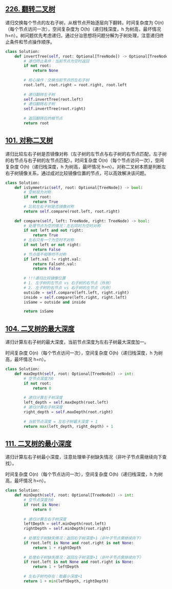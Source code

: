 ## [226. 翻转二叉树](https://leetcode.cn/problems/invert-binary-tree/)

递归交换每个节点的左右子树，从根节点开始逐层向下翻转。时间复杂度为 O(n)（每个节点访问一次），空间复杂度为 O(h)（递归栈深度，h 为树高，最坏情况 h=n）。树问题优先考虑递归，通过分治思想将问题分解为子树处理，注意递归终止条件和节点操作顺序。

```python
class Solution:
    def invertTree(self, root: Optional[TreeNode]) -> Optional[TreeNode]:
        # 递归终止条件：当前节点为空时返回
        if not root:
            return None
        
        # 核心操作：交换当前节点的左右子树
        root.left, root.right = root.right, root.left
        
        # 递归翻转左子树
        self.invertTree(root.left)
        # 递归翻转右子树
        self.invertTree(root.right)
        
        # 返回翻转后的根节点
        return root
```

## [101. 对称二叉树](https://leetcode.cn/problems/symmetric-tree/)

递归比较左右子树是否镜像对称（左子树的左节点与右子树的右节点匹配，左子树的右节点与右子树的左节点匹配）。时间复杂度 O(n)（每个节点访问一次），空间复杂度 O(h)（递归栈深度，h 为树高，最坏情况 h=n）。对称二叉树本质是判断左右子树镜像关系，通过成对比较镜像位置的节点，可以高效解决该问题。

```python
class Solution:
    def isSymmetric(self, root: Optional[TreeNode]) -> bool:
        # 空树视为对称
        if not root:
            return True
        # 比较左右子树是否镜像对称
        return self.compare(root.left, root.right)
    
    def compare(self, left: TreeNode, right: TreeNode) -> bool:
        # 处理节点为空的情况：左右同时为空时对称
        if not left and not right:
            return True
        # 左右只有一个为空时不对称
        if not left or not right:
            return False
        # 节点值不相等时不对称
        if left.val != right.val:
            return Falseht.val:
            return False
        
        # !!!递归比较镜像位置
        # 1. 左子树的左节点 vs 右子树的右节点（外侧）
        # 2. 左子树的右节点 vs 右子树的左节点（内侧）
        outside = self.compare(left.left, right.right)
        inside = self.compare(left.right, right.left)
        isSame = outside and inside

        return isSame
```

## [104. 二叉树的最大深度](https://leetcode.cn/problems/maximum-depth-of-binary-tree/)

递归计算左右子树的最大深度，当前节点深度为左右子树最大深度加一。

时间复杂度 O(n)（每个节点访问一次），空间复杂度 O(h)（递归栈深度，h 为树高，最坏情况 h=n）。

```python
class Solution:
    def maxDepth(self, root: Optional[TreeNode]) -> int:
        # 空节点深度为0
        if not root:
            return 0
        
        # 递归计算左子树深度
        left_depth = self.maxDepth(root.left)
        # 递归计算右子树深度
        right_depth = self.maxDepth(root.right)
        
        # 当前节点深度 = 左右子树最大深度 + 1
        return max(left_depth, right_depth) + 1
```

## [111. 二叉树的最小深度](https://leetcode.cn/problems/minimum-depth-of-binary-tree/)

递归计算左右子树最小深度，注意处理单子树缺失情况（非叶子节点需继续向下查找）。

时间复杂度 O(n)（每个节点访问一次），空间复杂度 O(h)（递归栈深度，h 为树高，最坏情况 h=n）。

```python
class Solution:
    def minDepth(self, root: Optional[TreeNode]) -> int:
        # 空节点深度为0
        if root is None:
            return 0
        
        # 递归计算左右子树深度
        leftDepth = self.minDepth(root.left)
        rightDepth = self.minDepth(root.right)
        
        # 处理左子树缺失情况：返回右子树深度+1（非叶子节点需继续向下）
        if root.left is None and root.right is not None:
            return 1 + rightDepth
        
        # 处理右子树缺失情况：返回左子树深度+1（非叶子节点需继续向下）
        if root.left is not None and root.right is None:
            return 1 + leftDepth
        
        # 左右子树均存在：取最小深度+1
        return 1 + min(leftDepth, rightDepth)
```


